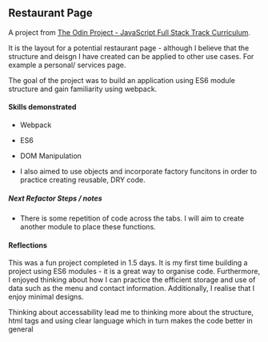 ## Restaurant Page 

A project from [The Odin Project - JavaScript Full Stack Track Curriculum](https://www.theodinproject.com/courses/javascript/lessons/restaurant-page). 

It is the layout for a potential restaurant page - although I believe that the structure and deisgn I have created can be applied to other use cases. For example a personal/ services page. 

The goal of the project was to build an application using ES6 module structure and gain familiarity using webpack. 


#### Skills demonstrated
- Webpack 
- ES6
- DOM Manipulation 

- I also aimed to use objects and incorporate factory funcitons in order to practice creating reusable, DRY code. 

##### Next Refactor Steps / notes 
- There is some repetition of code across the tabs. I will aim to create another module to place these functions. 

#### Reflections
This was a fun project completed in 1.5 days. It is my first time building a project using ES6 modules - it is a great way to organise code. Furthermore, I enjoyed thinking about how I can practice the efficient storage and use of data such as the menu and contact information. Additionally, I realise that I enjoy minimal designs.

Thinking about accessability lead me to thinking more about the structure, html tags and using clear language  which in turn makes the code better in general 
